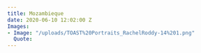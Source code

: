 ```yaml
---
title: Mozambieque
date: 2020-06-10 12:02:00 Z
Images:
- Image: "/uploads/TOAST%20Portraits_RachelRoddy-14%201.png"
  Quote: 
---
```


